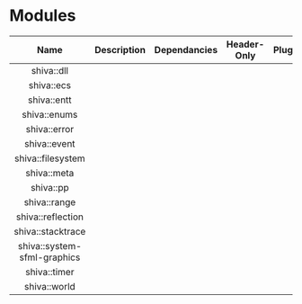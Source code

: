 # Modules

| Name | Description  | Dependancies  | Header-Only  | Plugins | Script  | Authors  | Contributors  |
|:-:|:-:|:-:|:-:|:-:|:-:|:-:|:-:|
| shiva::dll  |   |   |   |   |   |   |   |
| shiva::ecs  |   |   |   |   |   |   |   |
| shiva::entt  |   |   |   |   |   |   |   |
| shiva::enums  |   |   |   |   |   |   |   |
| shiva::error  |   |   |   |   |   |   |   |
| shiva::event  |   |   |   |   |   |   |   |
| shiva::filesystem  |   |   |   |   |   |   |   |
| shiva::meta  |   |   |   |   |   |   |   |
| shiva::pp  |   |   |   |   |   |   |   |
| shiva::range  |   |   |   |   |   |   |   |
| shiva::reflection  |   |   |   |   |   |   |   |
| shiva::stacktrace  |   |   |   |   |   |   |   |
| shiva::system-sfml-graphics  |   |   |   |   |   |   |   |
| shiva::timer  |   |   |   |   |   |   |   |
| shiva::world  |   |   |   |   |   |   |   |

